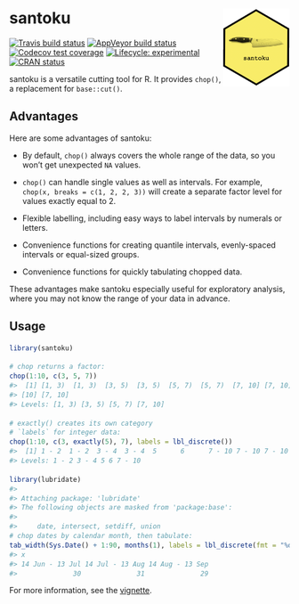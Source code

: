 
<!-- README.md is generated from README.Rmd. Please edit that file -->

# santoku <img src="man/figures/logo.png" align="right" alt="santoku logo" width="120" />

<!-- badges: start -->

[![Travis build
status](https://travis-ci.org/hughjonesd/santoku.svg?branch=master)](https://travis-ci.org/hughjonesd/santoku)
[![AppVeyor build
status](https://ci.appveyor.com/api/projects/status/github/hughjonesd/santoku?branch=master&svg=true)](https://ci.appveyor.com/project/hughjonesd/santoku)
[![Codecov test
coverage](https://codecov.io/gh/hughjonesd/santoku/branch/master/graph/badge.svg)](https://codecov.io/gh/hughjonesd/santoku?branch=master)
[![Lifecycle:
experimental](https://img.shields.io/badge/lifecycle-experimental-orange.svg)](https://www.tidyverse.org/lifecycle/#experimental)
[![CRAN
status](https://www.r-pkg.org/badges/version/santoku)](https://CRAN.R-project.org/package=santoku)
<!-- badges: end -->

santoku is a versatile cutting tool for R. It provides `chop()`, a
replacement for `base::cut()`.

## Advantages

Here are some advantages of santoku:

  - By default, `chop()` always covers the whole range of the data, so
    you won’t get unexpected `NA` values.

  - `chop()` can handle single values as well as intervals. For example,
    `chop(x, breaks = c(1, 2, 2, 3))` will create a separate factor
    level for values exactly equal to 2.

  - Flexible labelling, including easy ways to label intervals by
    numerals or letters.

  - Convenience functions for creating quantile intervals, evenly-spaced
    intervals or equal-sized groups.

  - Convenience functions for quickly tabulating chopped data.

These advantages make santoku especially useful for exploratory
analysis, where you may not know the range of your data in advance.

## Usage

``` r
library(santoku)

# chop returns a factor:
chop(1:10, c(3, 5, 7))
#>  [1] [1, 3)  [1, 3)  [3, 5)  [3, 5)  [5, 7)  [5, 7)  [7, 10] [7, 10] [7, 10]
#> [10] [7, 10]
#> Levels: [1, 3) [3, 5) [5, 7) [7, 10]

# exactly() creates its own category
# `labels` for integer data:
chop(1:10, c(3, exactly(5), 7), labels = lbl_discrete())
#>  [1] 1 - 2  1 - 2  3 - 4  3 - 4  5      6      7 - 10 7 - 10 7 - 10 7 - 10
#> Levels: 1 - 2 3 - 4 5 6 7 - 10

library(lubridate)
#> 
#> Attaching package: 'lubridate'
#> The following objects are masked from 'package:base':
#> 
#>     date, intersect, setdiff, union
# chop dates by calendar month, then tabulate:
tab_width(Sys.Date() + 1:90, months(1), labels = lbl_discrete(fmt = "%d %b"))
#> x
#> 14 Jun - 13 Jul 14 Jul - 13 Aug 14 Aug - 13 Sep 
#>              30              31              29
```

For more information, see the
[vignette](https://hughjonesd.github.io/santoku/articles/santoku.html).
